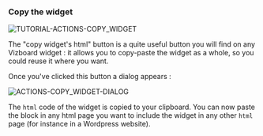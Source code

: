### Copy the widget

<div>
  <img
    alt="TUTORIAL-ACTIONS-COPY_WIDGET"
    src="https://raw.githubusercontent.com/multi-coop/vizboard-website-content/main/images/tutorial/commented/tutorial-08.png"
    />
</div>

The <span class="icon"><i class="mdi mdi-code-tags"></i></span> "copy widget's html" button is a quite useful button you will find on any Vizboard widget : it allows you to copy-paste the widget as a whole, so you could reuse it where you want.

Once you've clicked this button a dialog appears :

<div style="">
  <img
    alt="ACTIONS-COPY_WIDGET-DIALOG"
    src="https://raw.githubusercontent.com/multi-coop/vizboard-website-content/main/images/tutorial/actions-copy_result.png"
    />
</div>
 
The `html` code of the widget is copied to your clipboard. You can now paste the block in any html page you want to include the widget in any other `html` page (for instance in a Wordpress website).
